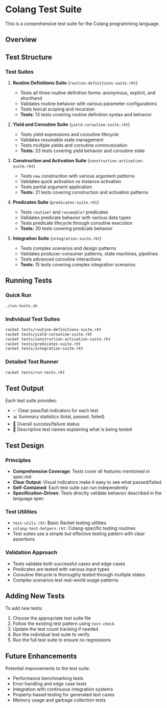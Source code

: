 # Colang Test Suite

This is a comprehensive test suite for the Colang programming language.

## Overview

## Test Structure

### Test Suites

1. **Routine Definitions Suite** (`routine-definitions-suite.rkt`)
   - Tests all three routine definition forms: anonymous, explicit, and shorthand
   - Validates routine behavior with various parameter configurations
   - Tests lexical scoping and recursion
   - **Tests:** 13 tests covering routine definition syntax and behavior

2. **Yield and Coroutine Suite** (`yield-coroutine-suite.rkt`)
   - Tests yield expressions and coroutine lifecycle
   - Validates resumable state management
   - Tests multiple yields and coroutine communication
   - **Tests:** 23 tests covering yield behavior and coroutine state

3. **Construction and Activation Suite** (`construction-activation-suite.rkt`)
   - Tests `new` construction with various argument patterns
   - Validates quick activation vs instance activation
   - Tests partial argument application
   - **Tests:** 21 tests covering construction and activation patterns

4. **Predicates Suite** (`predicates-suite.rkt`)
   - Tests `routine?` and `resumable?` predicates
   - Validates predicate behavior with various data types
   - Tests predicate lifecycle through coroutine execution
   - **Tests:** 30 tests covering predicate behavior

5. **Integration Suite** (`integration-suite.rkt`)
   - Tests complex scenarios and design patterns
   - Validates producer-consumer patterns, state machines, pipelines
   - Tests advanced coroutine interactions
   - **Tests:** 15 tests covering complex integration scenarios

## Running Tests

### Quick Run

```bash
./run-tests.sh
```

### Individual Test Suites

```bash
racket tests/routine-definitions-suite.rkt
racket tests/yield-coroutine-suite.rkt
racket tests/construction-activation-suite.rkt
racket tests/predicates-suite.rkt
racket tests/integration-suite.rkt
```

### Detailed Test Runner

```bash
racket tests/run-tests.rkt
```

## Test Output

Each test suite provides:

- ✅ Clear pass/fail indicators for each test
- 📊 Summary statistics (total, passed, failed)
- 🎉 Overall success/failure status
- 📝 Descriptive test names explaining what is being tested

## Test Design

### Principles

- **Comprehensive Coverage**: Tests cover all features mentioned in spec.md
- **Clear Output**: Visual indicators make it easy to see what passed/failed
- **Self-Contained**: Each test suite can run independently
- **Specification-Driven**: Tests directly validate behavior described in the language spec

### Test Utilities

- `test-utils.rkt`: Basic Racket testing utilities
- `colang-test-helpers.rkt`: Colang-specific testing routines
- Test suites use a simple but effective testing pattern with clear assertions

### Validation Approach

- Tests validate both successful cases and edge cases
- Predicates are tested with various input types
- Coroutine lifecycle is thoroughly tested through multiple states
- Complex scenarios test real-world usage patterns

## Adding New Tests

To add new tests:

1. Choose the appropriate test suite file
2. Follow the existing test pattern using `test-check`
3. Update the test count tracking if needed
4. Run the individual test suite to verify
5. Run the full test suite to ensure no regressions

## Future Enhancements

Potential improvements to the test suite:

- Performance benchmarking tests
- Error handling and edge case tests
- Integration with continuous integration systems
- Property-based testing for generated test cases
- Memory usage and garbage collection tests
